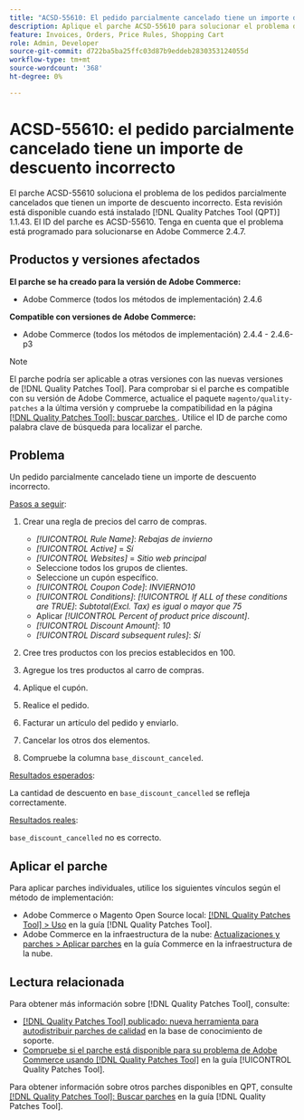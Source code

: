 ```yaml
---
title: "ACSD-55610: El pedido parcialmente cancelado tiene un importe de descuento incorrecto"
description: Aplique el parche ACSD-55610 para solucionar el problema de Adobe Commerce en el que un pedido parcialmente cancelado tiene un importe de descuento incorrecto.
feature: Invoices, Orders, Price Rules, Shopping Cart
role: Admin, Developer
source-git-commit: d722ba5ba25ffc03d87b9eddeb2830353124055d
workflow-type: tm+mt
source-wordcount: '368'
ht-degree: 0%

---
```


# ACSD-55610: el pedido parcialmente cancelado tiene un importe de descuento incorrecto

El parche ACSD-55610 soluciona el problema de los pedidos parcialmente cancelados que tienen un importe de descuento incorrecto. Esta revisión está disponible cuando está instalado [!DNL Quality Patches Tool (QPT)] 1.1.43. El ID del parche es ACSD-55610. Tenga en cuenta que el problema está programado para solucionarse en Adobe Commerce 2.4.7.

## Productos y versiones afectados

**El parche se ha creado para la versión de Adobe Commerce:**

* Adobe Commerce (todos los métodos de implementación) 2.4.6

**Compatible con versiones de Adobe Commerce:**

* Adobe Commerce (todos los métodos de implementación) 2.4.4 - 2.4.6-p3

>[!NOTE]
>
>El parche podría ser aplicable a otras versiones con las nuevas versiones de [!DNL Quality Patches Tool]. Para comprobar si el parche es compatible con su versión de Adobe Commerce, actualice el paquete `magento/quality-patches` a la última versión y compruebe la compatibilidad en la página [[!DNL Quality Patches Tool]: buscar parches ](https://experienceleague.adobe.com/tools/commerce-quality-patches/index.html). Utilice el ID de parche como palabra clave de búsqueda para localizar el parche.

## Problema

Un pedido parcialmente cancelado tiene un importe de descuento incorrecto.

<u>Pasos a seguir</u>:

1. Crear una regla de precios del carro de compras.

   * *[!UICONTROL Rule Name]*: *Rebajas de invierno*
   * *[!UICONTROL Active]* = *Sí*
   * *[!UICONTROL Websites]* = *Sitio web principal*
   * Seleccione todos los grupos de clientes.
   * Seleccione un cupón específico.
   * *[!UICONTROL Coupon Code]*: *INVIERNO10*
   * *[!UICONTROL Conditions]*: *[!UICONTROL If ALL of these conditions are TRUE]*: *Subtotal(Excl. Tax) es igual o mayor que 75*
   * Aplicar *[!UICONTROL Percent of product price discount]*.
   * *[!UICONTROL Discount Amount]*: *10*
   * *[!UICONTROL Discard subsequent rules]*: *Sí*

1. Cree tres productos con los precios establecidos en 100.
1. Agregue los tres productos al carro de compras.
1. Aplique el cupón.
1. Realice el pedido.
1. Facturar un artículo del pedido y enviarlo.
1. Cancelar los otros dos elementos.
1. Compruebe la columna `base_discount_canceled`.

<u>Resultados esperados</u>:

La cantidad de descuento en `base_discount_cancelled` se refleja correctamente.

<u>Resultados reales</u>:

`base_discount_cancelled` no es correcto.

## Aplicar el parche

Para aplicar parches individuales, utilice los siguientes vínculos según el método de implementación:

* Adobe Commerce o Magento Open Source local: [[!DNL Quality Patches Tool] > Uso](https://experienceleague.adobe.com/docs/commerce-operations/tools/quality-patches-tool/usage.html) en la guía [!DNL Quality Patches Tool].
* Adobe Commerce en la infraestructura de la nube: [Actualizaciones y parches > Aplicar parches](https://experienceleague.adobe.com/docs/commerce-cloud-service/user-guide/develop/upgrade/apply-patches.html) en la guía Commerce en la infraestructura de la nube.

## Lectura relacionada

Para obtener más información sobre [!DNL Quality Patches Tool], consulte:

* [[!DNL Quality Patches Tool] publicado: nueva herramienta para autodistribuir parches de calidad](https://experienceleague.adobe.com/en/docs/commerce-knowledge-base/kb/announcements/commerce-announcements/magento-quality-patches-released-new-tool-to-self-serve-quality-patches) en la base de conocimiento de soporte.
* [Compruebe si el parche está disponible para su problema de Adobe Commerce usando [!DNL Quality Patches Tool]](/help/tools/quality-patches-tool/patches-available-in-qpt/check-patch-for-magento-issue-with-magento-quality-patches.md) en la guía [!UICONTROL Quality Patches Tool].


Para obtener información sobre otros parches disponibles en QPT, consulte [[!DNL Quality Patches Tool]: Buscar parches](https://experienceleague.adobe.com/tools/commerce-quality-patches/index.html) en la guía [!DNL Quality Patches Tool].
